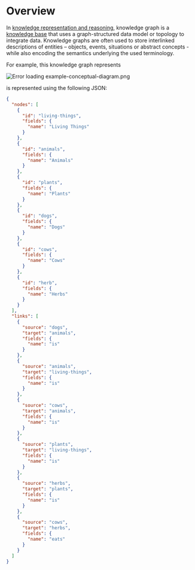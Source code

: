 # Overview

In
[knowledge representation and reasoning](https://en.wikipedia.org/wiki/Knowledge_representation_and_reasoning),
knowledge graph is a
[knowledge base](https://en.wikipedia.org/wiki/Knowledge_base) that uses a
graph-structured data model or topology to integrate data. Knowledge graphs are
often used to store interlinked descriptions of entities – objects, events,
situations or abstract concepts - while also encoding the semantics underlying
the used terminology.

For example, this knowledge graph represents

![Error loading example-conceptual-diagram.png](https://en.wikipedia.org/wiki/File:Conceptual_Diagram_-_Example.svg)

is represented using the following JSON:

```json example
{
  "nodes": [
    {
      "id": "living-things",
      "fields": {
        "name": "Living Things"
      }
    },
    {
      "id": "animals",
      "fields": {
        "name": "Animals"
      }
    },
    {
      "id": "plants",
      "fields": {
        "name": "Plants"
      }
    },
    {
      "id": "dogs",
      "fields": {
        "name": "Dogs"
      }
    },
    {
      "id": "cows",
      "fields": {
        "name": "Cows"
      }
    },
    {
      "id": "herb",
      "fields": {
        "name": "Herbs"
      }
    }
  ],
  "links": [
    {
      "source": "dogs",
      "target": "animals",
      "fields": {
        "name": "is"
      }
    },
    {
      "source": "animals",
      "target": "living-things",
      "fields": {
        "name": "is"
      }
    },
    {
      "source": "cows",
      "target": "animals",
      "fields": {
        "name": "is"
      }
    },
    {
      "source": "plants",
      "target": "living-things",
      "fields": {
        "name": "is"
      }
    },
    {
      "source": "herbs",
      "target": "plants",
      "fields": {
        "name": "is"
      }
    },
    {
      "source": "cows",
      "target": "herbs",
      "fields": {
        "name": "eats"
      }
    }
  ]
}
```
